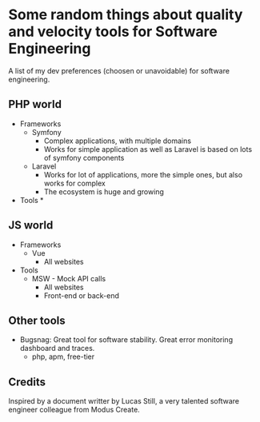 # Some random things about quality and velocity tools for Software Engineering

A list of my dev preferences (choosen or unavoidable) for software engineering.

## PHP world

* Frameworks
    * Symfony
        * Complex applications, with multiple domains
        * Works for simple application as well as Laravel is based on lots of symfony components
    * Laravel
        * Works for lot of applications, more the simple ones, but also works for complex
        * The ecosystem is huge and growing
* Tools
    *

## JS world

* Frameworks
    * Vue
        * All websites
* Tools
    * MSW - Mock API calls
        * All websites
        * Front-end or back-end

## Other tools

* Bugsnag: Great tool for software stability. Great error monitoring dashboard and traces.
  - php, apm, free-tier

## Credits

Inspired by a document writter by Lucas Still, a very talented software engineer colleague from Modus Create.
